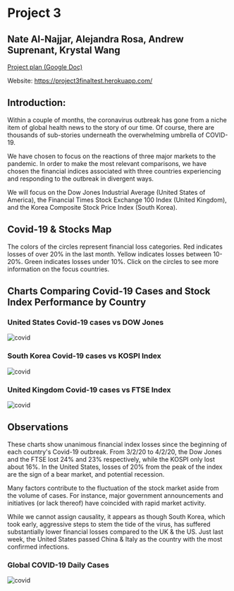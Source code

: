 # Project 3
## Nate Al-Najjar, Alejandra Rosa, Andrew Suprenant, Krystal Wang

[Project plan (Google Doc)](https://docs.google.com/document/d/1XgxWmWTOgOnLjHSWXo7tDnfdPqjz_MkPYrIdHVtgY54/edit#)

Website: https://project3finaltest.herokuapp.com/

## Introduction:

Within a couple of months, the coronavirus outbreak has gone from a niche item of global health news to the story of our time. Of course, there are thousands of sub-stories underneath the overwhelming umbrella of COVID-19.

We have chosen to focus on the reactions of three major markets to the pandemic. In order to make the most relevant comparisons, we have chosen the financial indices associated with three countries experiencing and responding to the outbreak in divergent ways.

We will focus on the Dow Jones Industrial Average (United States of America), the Financial Times Stock Exchange 100 Index (United Kingdom), and the Korea Composite Stock Price Index (South Korea).

## Covid-19 & Stocks Map

The colors of the circles represent financial loss categories. Red indicates losses of over 20% in the last month. Yellow indicates losses between 10-20%. Green indicates losses under 10%. Click on the circles to see more information on the focus countries.

## Charts Comparing Covid-19 Cases and Stock Index Performance by Country

### United States Covid-19 cases vs DOW Jones
![covid](https://github.com/KrystalWang070/Flask/us_plot.png)

### South Korea Covid-19 cases vs KOSPI Index
![covid](https://github.com/KrystalWang070/Flask/sk_plot.png)

### United Kingdom Covid-19 cases vs FTSE Index
![covid](https://github.com/KrystalWang070/Flask/uk_plot.png)

## Observations

These charts show unanimous financial index losses since the beginning of each country's Covid-19 outbreak. From 3/2/20 to 4/2/20, the Dow Jones and the FTSE lost 24% and 23% respectively, while the KOSPI only lost about 16%. In the United States, losses of 20% from the peak of the index are the sign of a bear market, and potential recession.

Many factors contribute to the fluctuation of the stock market aside from the volume of cases. For instance, major government announcements and initiatives (or lack thereof) have coincided with rapid market activity.

While we cannot assign causality, it appears as though South Korea, which took early, aggressive steps to stem the tide of the virus, has suffered substantially lower financial losses compared to the UK & the US. Just last week, the United States passed China & Italy as the country with the most confirmed infections.

### Global COVID-19 Daily Cases
![covid](https://github.com/KrystalWang070/Flask/global_plot.png)
